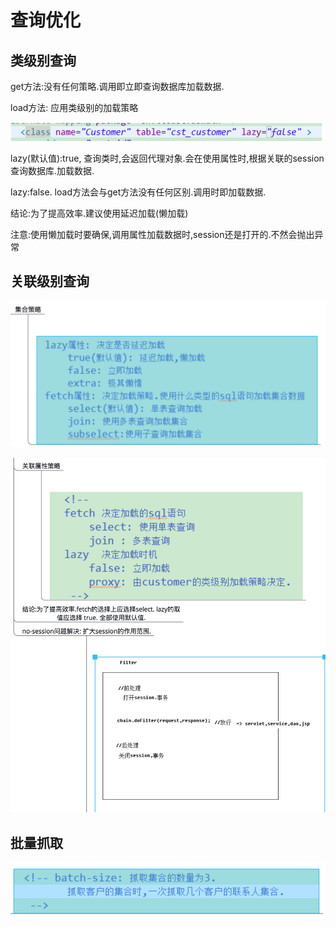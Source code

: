 # 查询优化

## 类级别查询

get方法:没有任何策略.调用即立即查询数据库加载数据.

load方法: 应用类级别的加载策略

![](../../../.gitbook/assets/image%20%2844%29.png)

lazy\(默认值\):true, 查询类时,会返回代理对象.会在使用属性时,根据关联的session查询数据库.加载数据.

lazy:false. load方法会与get方法没有任何区别.调用时即加载数据.

结论:为了提高效率.建议使用延迟加载\(懒加载\)

注意:使用懒加载时要确保,调用属性加载数据时,session还是打开的.不然会抛出异常

## 关联级别查询

![](../../../.gitbook/assets/image%20%2836%29.png)

![](../../../.gitbook/assets/image%20%284%29.png)

## 批量抓取

![](../../../.gitbook/assets/image%20%2822%29.png)

